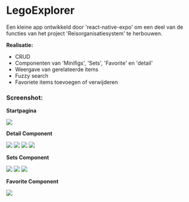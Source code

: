 # LegoExplorer  
Een kleine app ontwikkeld door 'react-native-expo' om een deel van de functies van het project 'Reisorganisatiesystem' te herbouwen.   

**Realisatie:**  
+ CRUD  
+ Componenten van 'Minifigs', 'Sets', 'Favorite' en 'detail'  
+ Weergave van gerelateerde items  
+ Fuzzy search  
+ Favoriete items toevoegen of verwijderen  

### Screenshot:

**Startpagina**  

<img src="https://github.com/GuningDeng/legoExplorer/blob/main/lego_screenshot/home_1.jpg">


**Detail Component**  

<img src="https://github.com/GuningDeng/legoExplorer/blob/main/lego_screenshot/detail_1.jpg"> <img src="https://github.com/GuningDeng/legoExplorer/blob/main/lego_screenshot/detail_2.jpg"> <img src="https://github.com/GuningDeng/legoExplorer/blob/main/lego_screenshot/detail_3.jpg"> <img src="https://github.com/GuningDeng/legoExplorer/blob/main/lego_screenshot/detail_4.jpg">


**Sets Component**  

<img src="https://github.com/GuningDeng/legoExplorer/blob/main/lego_screenshot/list_1.jpg"> <img src="https://github.com/GuningDeng/legoExplorer/blob/main/lego_screenshot/list_2.jpg"> <img src="https://github.com/GuningDeng/legoExplorer/blob/main/lego_screenshot/list_3.jpg">


**Favorite Component**  

<img src="https://github.com/GuningDeng/legoExplorer/blob/main/lego_screenshot/favorite_1.jpg">

